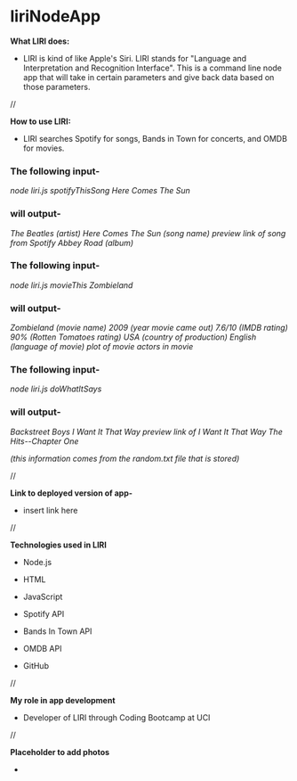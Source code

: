 # liriNodeApp

**What LIRI does:**

- LIRI is kind of like Apple's Siri. LIRI stands for "Language and Interpretation and Recognition Interface". This is a command line node app that will take in certain parameters and give back data based on those parameters.

//

**How to use LIRI:**

- LIRI searches Spotify for songs, Bands in Town for concerts, and OMDB for movies.

### The following input- ###

*node liri.js spotifyThisSong Here Comes The Sun*

### will output- ###

*The Beatles (artist)
Here Comes The Sun (song name)
preview link of song from Spotify
Abbey Road (album)*

### The following input- ###

*node liri.js movieThis Zombieland*

### will output- ###

*Zombieland (movie name)
2009 (year movie came out)
7.6/10 (IMDB rating)
90% (Rotten Tomatoes rating)
USA (country of production)
English (language of movie)
plot of movie
actors in movie*

### The following input- ### 

*node liri.js doWhatItSays*

### will output- ###

*Backstreet Boys
I Want It That Way
preview link of I Want It That Way
The Hits--Chapter One*

*(this information comes from the random.txt file that is stored)*

//

**Link to deployed version of app-**

- insert link here

//

**Technologies used in LIRI**

- Node.js

- HTML

- JavaScript

- Spotify API

- Bands In Town API

- OMDB API

- GitHub

//

**My role in app development**

- Developer of LIRI through Coding Bootcamp at UCI

//

**Placeholder to add photos**

- 